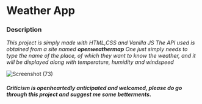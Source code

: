 # Weather App

### Description
*This project is simply made with HTML,CSS and Vanilla JS* 
*The API used is obtained from a site named **openweathermap***
*One just simply needs to type the name of the place, of which they want to know the weather, and it will be displayed along with temperature, humidity and windspeed*

![Screenshot (73)](https://user-images.githubusercontent.com/77009070/194082201-f3f0ef36-49ec-4c18-9e63-a112b5ad5451.png)


##### Criticism is openheartedly anticipated and welcomed, please do go through this project and suggest me some betterments.
